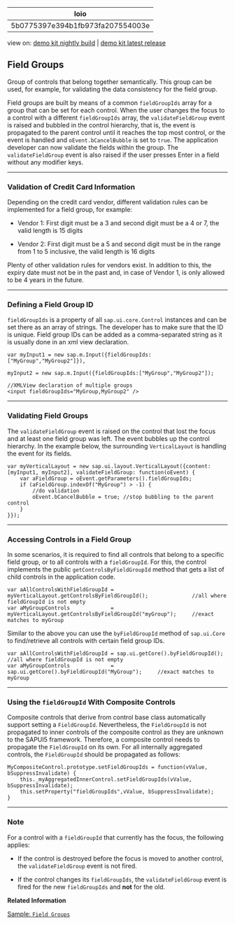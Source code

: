 <!-- loio5b0775397e394b1fb973fa207554003e -->

| loio |
| -----|
| 5b0775397e394b1fb973fa207554003e |

<div id="loio">

view on: [demo kit nightly build](https://openui5nightly.hana.ondemand.com/topic/5b0775397e394b1fb973fa207554003e) | [demo kit latest release](https://sdk.openui5.org/topic/5b0775397e394b1fb973fa207554003e)</div>

## Field Groups

Group of controls that belong together semantically. This group can be used, for example, for validating the data consistency for the field group.

Field groups are built by means of a common `fieldGroupIds` array for a group that can be set for each control. When the user changes the focus to a control with a different `fieldGroupIds` array, the `validateFieldGroup` event is raised and bubbled in the control hierarchy, that is, the event is propagated to the parent control until it reaches the top most control, or the event is handled and `oEvent.bCancelBubble` is set to `true`. The application developer can now validate the fields within the group. The `validateFieldGroup` event is also raised if the user presses Enter in a field without any modifier keys.

***

### Validation of Credit Card Information

Depending on the credit card vendor, different validation rules can be implemented for a field group, for example:

-   Vendor 1: First digit must be a 3 and second digit must be a 4 or 7, the valid length is 15 digits

-   Vendor 2: First digit must be a 5 and second digit must be in the range from 1 to 5 inclusive, the valid length is 16 digits


Plenty of other validation rules for vendors exist. In addition to this, the expiry date must not be in the past and, in case of Vendor 1, is only allowed to be 4 years in the future.

***

### Defining a Field Group ID

`fieldGroupIds` is a property of all `sap.ui.core.Control` instances and can be set there as an array of strings. The developer has to make sure that the ID is unique. Field group IDs can be added as a comma-separated string as it is usually done in an xml view declaration.

```
var myInput1 = new sap.m.Input({fieldGroupIds:["MyGroup","MyGroup2"]}),

myInput2 = new sap.m.Input({fieldGroupIds:["MyGroup","MyGroup2"]);
```

```
//XMLView declaration of multiple groups
<input fieldGroupIds="MyGroup,MyGroup2" /> 
```

***

### Validating Field Groups

The `validateFieldGroup` event is raised on the control that lost the focus and at least one field group was left. The event bubbles up the control hierarchy. In the example below, the surrounding `VerticalLayout` is handling the event for its fields.

```
var myVerticalLayout = new sap.ui.layout.VerticalLayout({content:[myInput1, myInput2], validateFieldGroup: function(oEvent) {
    var aFieldGroup = oEvent.getParameters().fieldGroupIds;
    if (aFieldGroup.indexOf("MyGroup") > -1) {
        //do validation
        oEvent.bCancelBubble = true; //stop bubbling to the parent control
    }
}});
```

***

### Accessing Controls in a Field Group

In some scenarios, it is required to find all controls that belong to a specific field group, or to all controls with a `fieldGroupId`. For this, the control implements the public `getControlsByFieldGroupId` method that gets a list of child controls in the application code.

```
var aAllControlsWithFieldGroupId = myVerticalLayout.getControlsByFieldGroupId();              //all where fieldGroupId is not empty 
var aMyGroupControls             = myVerticalLayout.getControlsByFieldGroupId("myGroup");     //exact matches to myGroup
```

Similar to the above you can use the `byFieldGroupId` method of `sap.ui.Core` to find/retrieve all controls with certain field group IDs.

```
var aAllControlsWithFieldGroupId = sap.ui.getCore().byFieldGroupId();              //all where fieldGroupId is not empty 
var aMyGroupControls             = sap.ui.getCore().byFieldGroupId("MyGroup");     //exact matches to myGroup 

```

***

### Using the `fieldGroupId` With Composite Controls

Composite controls that derive from control base class automatically support setting a `FieldGroupId`. Nevertheless, the `FieldGroupId` is not propagated to inner controls of the composite control as they are unknown to the SAPUI5 framework. Therefore, a composite control needs to propagate the `FieldGroupId` on its own. For all internally aggregated controls, the `FieldGroupId` should be propagated as follows:

```
MyCompositeControl.prototype.setFieldGroupIds = function(vValue, bSuppressInvalidate) {
    this._myAggregatedInnerControl.setFieldGroupIds(vValue, bSuppressInvalidate);
    this.setProperty("fieldGroupIds",vValue, bSuppressInvalidate);
} 
```

***

### Note

For a control with a `fieldGroupId` that currently has the focus, the following applies:

-   If the control is destroyed before the focus is moved to another control, the `validateFieldGroup` event is not fired.

-   If the control changes its `fieldGroupIds`, the `validateFieldGroup` event is fired for the new `fieldGroupIds` and **not** for the old.


**Related Information**  


[Sample: `Field Groups`](https://sdk.openui5.org/entity/sap.ui.core.Control/sample/sap.ui.core.sample.FieldGroup)

